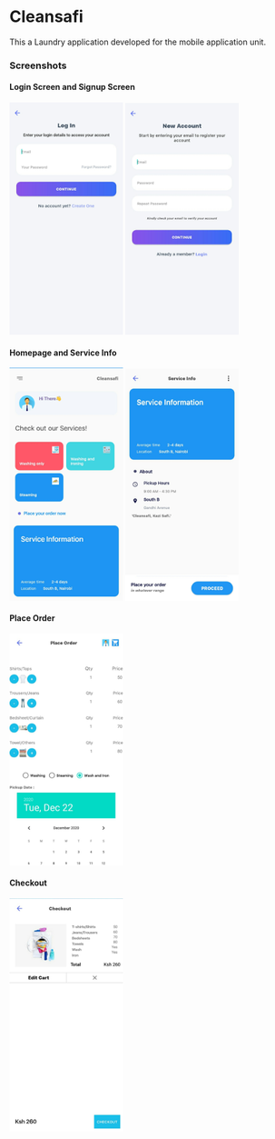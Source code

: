 # Cleansafi
This a Laundry application developed for the mobile application unit.  

### Screenshots

#### Login Screen and Signup Screen
<p float="left">
  <img src="https://github.com/muchaisam/Cleansafi/blob/main/Images/Screen1.jpg" width="200" />
  <img src="https://github.com/muchaisam/Cleansafi/blob/main/Images/Screen2.jpg" width="200" /> 
</p>

#### Homepage and Service Info
<p float="left">
  <img src="https://github.com/muchaisam/Cleansafi/blob/main/Images/Screen3.jpg" width="200" />
  <img src="https://github.com/muchaisam/Cleansafi/blob/main/Images/Screen4.jpg" width="200" /> 
</p>

#### Place Order
<p float="left">
  <img src="https://github.com/muchaisam/Cleansafi/blob/main/Images/Screen5.jpg" width="200" />
</p>

#### Checkout
<p float="left">
  <img src="https://github.com/muchaisam/Cleansafi/blob/main/Images/Screen6.jpg" width="200" />
</p>

